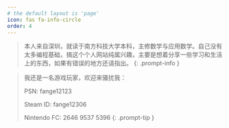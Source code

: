 ```yaml
---
# the default layout is 'page'
icon: fas fa-info-circle
order: 4
---
```


> 本人来自深圳，就读于南方科技大学本科，主修数学与应用数学。自己没有太多编程基础，搞这个个人网站纯属兴趣，主要是想着分享一些学习和生活上的东西，如果有错误的地方还请指出。
{: .prompt-info }


> 我还是一名游戏玩家，欢迎来骚扰我：
> 
>PSN: fange12123
>
>Steam ID: fange12306
>
>Nintendo FC: 2646 9537 5396
{: .prompt-tip }

